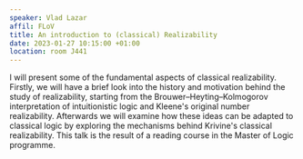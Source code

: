 ```yaml
---
speaker: Vlad Lazar
affil: FLoV
title: An introduction to (classical) Realizability
date: 2023-01-27 10:15:00 +01:00
location: room J441
---
```

I will present some of the fundamental aspects of classical realizability.
Firstly, we will have a brief look into the history and motivation behind the study of realizability, starting from the Brouwer–Heyting–Kolmogorov interpretation of intuitionistic logic and Kleene's original number realizability.
Afterwards we will examine how these ideas can be adapted to classical logic by exploring the mechanisms behind Krivine's classical realizability.
This talk is the result of a reading course in the Master of Logic programme.